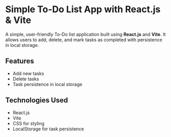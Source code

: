 # Simple To-Do List App with React.js & Vite

A simple, user-friendly To-Do list application built using **React.js** and **Vite**. It allows users to add, delete, and mark tasks as completed with persistence in local storage.

## Features
- Add new tasks
- Delete tasks
- Task persistence in local storage

## Technologies Used
- React.js
- Vite
- CSS for styling
- LocalStorage for task persistence

